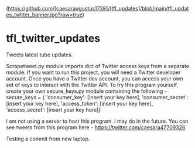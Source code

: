 (https://github.com/[caesaraugustus1738]/[tfl_updates]/blob/main/tfl_updates_twitter_banner.jpg?raw=true)
# tfl_twitter_updates
Tweets latest tube updates.

Scrapetweet.py module imports dict of Twitter access keys from a separate module. If you want to run this project, you will need a Twitter developer account. Once you have a Twitter dev account, you can access your own set of keys to interact with the Twitter API.
To try this program yourself, create your own secure_keys.py module containing the following -
secure_keys = { 'consumer_key': [insert your key here], 'consumer_secret': [insert your key here], 'access_token': [insert your key here], 'access_secret': [insert your key here]}

I am not using a server to host this program. I may do in the future.
You can see tweets from this program here - https://twitter.com/caesara47709326

Testing a commit from new laptop.
